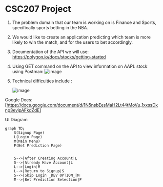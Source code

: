 # CSC207 Project
1) The problem domain that our team is working on is Finance and Sports, specifically sports betting in the NBA.
2) We would like to create an application predicting which team is more likely to win the match, and for the users to bet accordingly.
4) Documentation of the API we will use: https://polygon.io/docs/stocks/getting-started
5) Using GET command on the API to view information on AAPL stock using Postman:
![image](https://github.com/luwaidev/CSC207/assets/118492882/18a1e0bc-7721-4e7b-b6c0-211ed01998fd)
 
7) Technical difficulties include :
     
     ![image](https://github.com/luwaidev/CSC207/assets/110574156/459a5a83-0c89-45b8-ba66-905271f8f68c)

Google Docs: [https://docs.google.com/document/d/1N5nsbEesMaH2Lt44tMoVu_1xxssDknp3evipAFkdZdE]

UI Diagram
```mermaid
graph TD;
	S(Signup Page)
	L(Login Page)
	M(Main Menu)
	P(Bet Prediction Page)
	
 
	S-->|After Creating Account|L
	S-->|Already Have Account|L
	L-->|Login|M
	L-->|Return to Signup|S
	S-->|Skip Login _DEV OPTION_|M
	M-->|Bet Prediction Selection|P
 

	

```